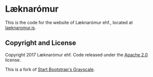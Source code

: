 # Læknarómur

This is the code for the website of Læknarómur ehf., located at [laeknaromur.is](laeknaromur.is).

## Copyright and License

Copyright 2017 Læknarómur ehf. Code released under the [Apache 2.0](https://github.com/mattixpet/laeknaromur/blob/master/LICENSE) license.

This is a fork of [Start Bootstrap's Grayscale](https://github.com/BlackrockDigital/startbootstrap-grayscale).
